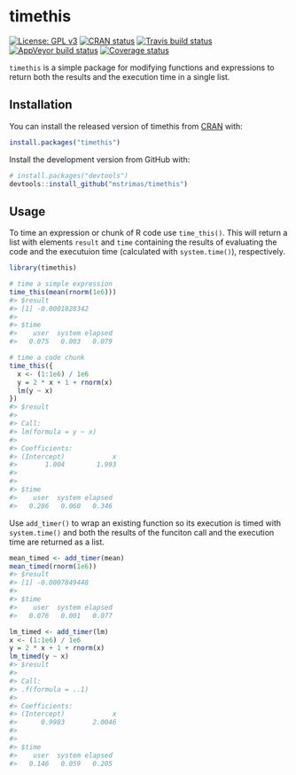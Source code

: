 
# timethis

[![License: GPL
v3](https://img.shields.io/badge/License-GPL%20v3-blue.svg)](http://www.gnu.org/licenses/gpl-3.0)
[![CRAN
status](https://www.r-pkg.org/badges/version/timethis)](https://cran.r-project.org/package=timethis)
[![Travis build
status](https://travis-ci.org/mstrimas/timethis.svg?branch=master)](https://travis-ci.org/mstrimas/timethis)
[![AppVeyor build
status](https://ci.appveyor.com/api/projects/status/github/mstrimas/timethis?branch=master&svg=true)](https://ci.appveyor.com/project/mstrimas/timethis)
[![Coverage
status](https://codecov.io/gh/mstrimas/timethis/branch/master/graph/badge.svg)](https://codecov.io/github/mstrimas/timethis?branch=master)

`timethis` is a simple package for modifying functions and expressions
to return both the results and the execution time in a single list.

## Installation

You can install the released version of timethis from
[CRAN](https://CRAN.R-project.org) with:

``` r
install.packages("timethis")
```

Install the development version from GitHub with:

``` r
# install.packages("devtools")
devtools::install_github("mstrimas/timethis")
```

## Usage

To time an expression or chunk of R code use `time_this()`. This will
return a list with elements `result` and `time` containing the results
of evaluating the code and the executuion time (calculated with
`system.time()`), respectively.

``` r
library(timethis)

# time a simple expression
time_this(mean(rnorm(1e6)))
#> $result
#> [1] -0.0001828342
#> 
#> $time
#>    user  system elapsed 
#>   0.075   0.003   0.079

# time a code chunk
time_this({
  x <- (1:1e6) / 1e6
  y = 2 * x + 1 + rnorm(x)
  lm(y ~ x)
})
#> $result
#> 
#> Call:
#> lm(formula = y ~ x)
#> 
#> Coefficients:
#> (Intercept)            x  
#>       1.004        1.993  
#> 
#> 
#> $time
#>    user  system elapsed 
#>   0.286   0.060   0.346
```

Use `add_timer()` to wrap an existing function so its execution is timed
with `system.time()` and both the results of the funciton call and the
execution time are returned as a list.

``` r
mean_timed <- add_timer(mean)
mean_timed(rnorm(1e6))
#> $result
#> [1] -0.0007849448
#> 
#> $time
#>    user  system elapsed 
#>   0.076   0.001   0.077

lm_timed <- add_timer(lm)
x <- (1:1e6) / 1e6
y = 2 * x + 1 + rnorm(x)
lm_timed(y ~ x)
#> $result
#> 
#> Call:
#> .f(formula = ..1)
#> 
#> Coefficients:
#> (Intercept)            x  
#>      0.9983       2.0046  
#> 
#> 
#> $time
#>    user  system elapsed 
#>   0.146   0.059   0.205
```
